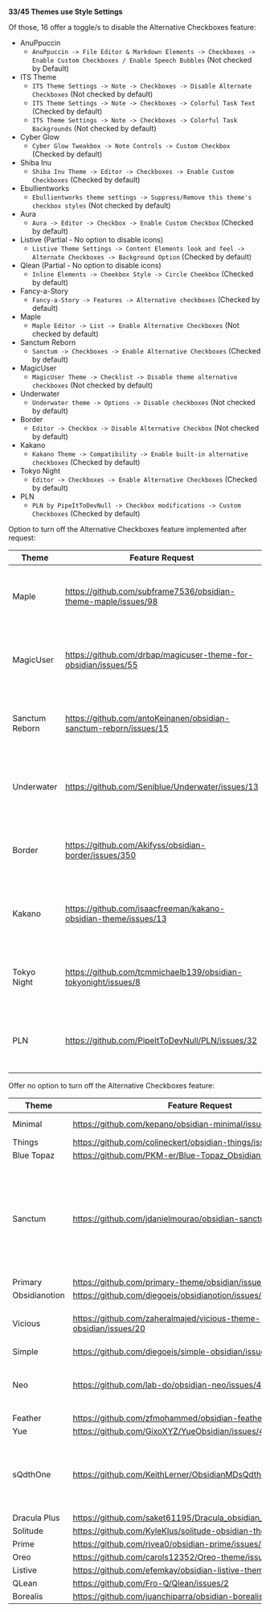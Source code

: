 **33/45 Themes use Style Settings**

Of those, 16 offer a toggle/s to disable the Alternative Checkboxes feature:
- AnuPpuccin
    - `AnuPpuccin -> File Editor & Markdown Elements -> Checkboxes -> Enable Custom Checkboxes / Enable Speech Bubbles` (Not checked by Default)
- ITS Theme
    - `ITS Theme Settings -> Note -> Checkboxes -> Disable Alternate Checkboxes` (Not checked by default)
    - `ITS Theme Settings -> Note -> Checkboxes -> Colorful Task Text` (Checked by default)
    - `ITS Theme Settings -> Note -> Checkboxes -> Colorful Task Backgrounds` (Not checked by default)
- Cyber Glow
    - `Cyber Glow Tweakbox -> Note Controls -> Custom Checkbox` (Checked by default)
- Shiba Inu
    - `Shiba Inu Theme -> Editor -> Checkboxes -> Enable Custom Checkboxes` (Checked by default)
- Ebullientworks
    - `Ebullientworks theme settings -> Suppress/Remove this theme's checkbox styles` (Not checked by default)
- Aura
    - `Aura -> Editor -> Checkbox -> Enable Custom Checkbox` (Checked by default)
- Listive (Partial - No option to disable icons)
    - `Listive Theme Settings -> Content Elements look and feel -> Alternate Checkboxes -> Background Option` (Checked by default)
- Qlean (Partial - No option to disable icons)
    - `Inline Elements -> Cheekbox Style -> Circle Cheekbox` (Checked by default)
- Fancy-a-Story
	- `Fancy-a-Story -> Features -> Alternative checkboxes` (Checked by default)
- Maple
	- `Maple Editor -> List -> Enable Alternative Checkboxes` (Not checked by default)
- Sanctum Reborn
	- `Sanctum -> Checkboxes -> Enable Alternative Checkboxes` (Checked by default)
- MagicUser
	- `MagicUser Theme -> Checklist -> Disable theme alternative checkboxes` (Not checked by default)
- Underwater
	- `Underwater theme -> Options -> Disable checkboxes` (Not checked by default)
- Border
	- `Editor -> Checkbox -> Disable Alternative Checkbox` (Not checked by default)
- Kakano
	- `Kakano Theme -> Compatibility -> Enable built-in alternative checkboxes` (Checked by default)
- Tokyo Night
	- `Editor -> Checkboxes -> Enable Alternative Checkboxes` (Checked by default)
- PLN
	- `PLN by PipeItToDevNull -> Checkbox modifications -> Custom Checkboxes` (Checked by default)

Option to turn off the Alternative Checkboxes feature implemented after request:

| Theme          | Feature Request                                                   | Status      | Notes                                   |
| -------------- | ----------------------------------------------------------------- | ----------- | --------------------------------------- |
| Maple          | https://github.com/subframe7536/obsidian-theme-maple/issues/98    | Implemented | Check above for Style Settings location |
| MagicUser      | https://github.com/drbap/magicuser-theme-for-obsidian/issues/55   | Implemented | Check above for Style Settings location |
| Sanctum Reborn | https://github.com/antoKeinanen/obsidian-sanctum-reborn/issues/15 | Implemented | Check above for Style Settings location |
| Underwater     | https://github.com/Seniblue/Underwater/issues/13                  | Implemented | Check above for Style Settings location |
| Border         | https://github.com/Akifyss/obsidian-border/issues/350             | Implemented | Check above for Style Settings location |
| Kakano         | https://github.com/isaacfreeman/kakano-obsidian-theme/issues/13   | Implemented | Check above for Style Settings location |
| Tokyo Night    | https://github.com/tcmmichaelb139/obsidian-tokyonight/issues/8    | Implemented | Check above for Style Settings location |
| PLN            | https://github.com/PipeItToDevNull/PLN/issues/32                  | Implemented | Check above for Style Settings location |


Offer no option to turn off the Alternative Checkboxes feature:

| Theme         | Feature Request                                                  | Status | Notes                                                              |
| ------------- | ---------------------------------------------------------------- | ------ | ------------------------------------------------------------------ |
| Minimal       | https://github.com/kepano/obsidian-minimal/issues/792            | Open   | Will look into it                                                  |
| Things        | https://github.com/colineckert/obsidian-things/issues/169        | Open   |                                                                    |
| Blue Topaz    | https://github.com/PKM-er/Blue-Topaz_Obsidian-css/issues/625     | Open   |                                                                    |
| Sanctum       | https://github.com/jdanielmourao/obsidian-sanctum/issues/232     | Open   |  The theme developer is inactive, so it is unlikely this will be implemented. We recommend using [Sanctum Reborn](https://github.com/antoKeinanen/obsidian-sanctum-reborn/issues/15).                                                                   |
| Primary       | https://github.com/primary-theme/obsidian/issues/255             | Open   |                                                                    |
| Obsidianotion | https://github.com/diegoeis/obsidianotion/issues/15              | Open   |                                                                    |
| Vicious       | https://github.com/zaheralmajed/vicious-theme-obsidian/issues/20 | Open   | Requested a PR to implement the feature                            |
| Simple        | https://github.com/diegoeis/simple-obsidian/issues/2             | Open   |                                                                    |
| Neo           | https://github.com/lab-do/obsidian-neo/issues/4                  | Open   | Happy to implement once they have some time                        |
| Feather       | https://github.com/zfmohammed/obsidian-feather/issues/2          | Open   |                                                                    |
| Yue           | https://github.com/GixoXYZ/YueObsidian/issues/4                  | Open   |                                                                    |
| sQdthOne      | https://github.com/KeithLerner/ObsidianMDsQdthOne/issues/22      | Open   | Busy ATM. Can implement before end of year. Possibly help with PR? |
| Dracula Plus  | https://github.com/saket61195/Dracula_obsidian_theme/issues/13   | Open   |                                                                    |
| Solitude      | https://github.com/KyleKlus/solitude-obsidian-theme/issues/6     | Open   |                                                                    |
| Prime         | https://github.com/rivea0/obsidian-prime/issues/7                | Open   |                                                                    |
| Oreo          | https://github.com/carols12352/Oreo-theme/issues/1               | Open   |                                                                    |
| Listive       | https://github.com/efemkay/obsidian-listive-theme/issues/8       | Open   |                                                                    |
| QLean         | https://github.com/Fro-Q/Qlean/issues/2                          | Open   |                                                                    |
| Borealis         | https://github.com/juanchiparra/obsidian-borealis/issues/2                         | Open   |                                                                    |
